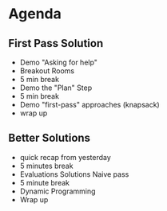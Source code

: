 # Agenda

## First Pass Solution
- Demo "Asking for help"
- Breakout Rooms
- 5 min break
- Demo the "Plan" Step
- 5 min break
- Demo "first-pass" approaches (knapsack)
- wrap up

## Better Solutions
- quick recap from yesterday
- 5 minutes break
- Evaluations Solutions Naive pass
- 5 minute break
- Dynamic Programming
- Wrap up